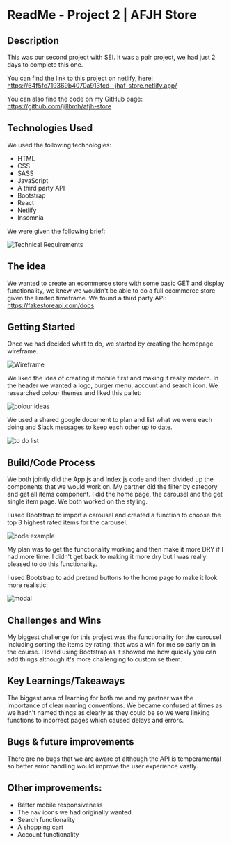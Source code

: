 # ReadMe - Project 2 | AFJH Store

## Description

This was our second project with SEI. It was a pair project, we had just 2 days to complete this one. 

You can find the link to this project on netlify, here: https://64f5fc719369b4070a913fcd--jhaf-store.netlify.app/

You can also find the code on my GitHub page: https://github.com/jillbmh/afjh-store

## Technologies Used

We used the following technologies:

* HTML
* CSS
* SASS
* JavaScript
* A third party API
* Bootstrap
* React
* Netlify
* Insomnia

We were given the following brief:

![Technical Requirements](../afjh-store/src/images/p2-requirements.png)


## The idea

We wanted to create an ecommerce store with some basic GET and display functionality, we knew we wouldn't be able to do a full ecommerce store given the limited timeframe. We found a third party API: https://fakestoreapi.com/docs


## Getting Started

Once we had decided what to do, we started by creating the homepage wireframe.

![Wireframe](../afjh-store/src/images/p2-wireframe.png)

We liked the idea of creating it mobile first and making it really modern. In the header we wanted a logo, burger menu, account and search icon. We researched colour themes and liked this pallet:

![colour ideas](../afjh-store/src/images/p2-colours.png)

We used a shared google document to plan and list what we were each doing and Slack messages to keep each other up to date.

![to do list](../afjh-store/src/images/p2-todo.png)


## Build/Code Process

We both jointly did the App.js and Index.js code and then divided up the components that we would work on. My partner did the filter by category and get all items component. I did the home page, the carousel and the get single item page. We both worked on the styling.

I used Bootstrap to import a carousel and created a function to choose the top 3 highest rated items for the carousel. 

![code example](../afjh-store/src/images/p2-code.png)

My plan was to get the functionality working and then make it more DRY if I had more time. I didn't get back to making it more dry but I was really pleased to do this functionality.

I used Bootstrap to add pretend buttons to the home page to make it look more realistic:

![modal](../afjh-store/src/images/Bootstrap.png)

## Challenges and Wins

My biggest challenge for this project was the functionality for the carousel including sorting the items by rating, that was a win for me so early on in the course. I loved using Bootstrap as it showed me how quickly you can add things although it's more challenging to customise them.


## Key Learnings/Takeaways

The biggest area of learning for both me and my partner was the importance of clear naming conventions. We became confused at times as we hadn't named things as clearly as they could be so we were linking functions to incorrect pages which caused delays and errors. 


## Bugs & future improvements

There are no bugs that we are aware of although the API is temperamental so better error handling would improve the user experience vastly. 


## Other improvements:

* Better mobile responsiveness
* The nav icons we had originally wanted
* Search functionality
* A shopping cart
* Account functionality
